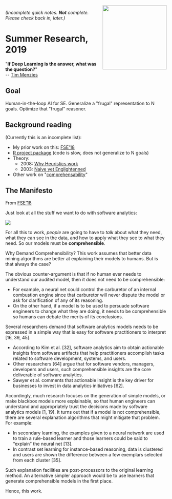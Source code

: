 <img align=right width=200 src="https://acmesabertooth.com/images/under.png">

_(Incomplete quick notes. **Not** complete. Please check back in, later.)_

# Summer Research, 2019

"**If Deep Learning is the answer, what was the question?**"     
-- [Tim Menzies](http://menzies.us)

## Goal

Human-in-the-loop AI for SE. Generalize a "frugal" representation to N goals. Optimize that "frugal" reasoner.

## Background reading 

(Currently this is an incomplete list):

- My prior work on this: [FSE'18](https://arxiv.org/pdf/1803.05067.pdf)
- [R project package](https://cran.r-project.org/web/packages/FFTrees/vignettes/guide.html) (code is slow, does not 
  generalize to N goals)
- Theory: 
    - 2008: [Why Heuristics work](https://pure.mpg.de/rest/items/item_2100099/component/file_2100098/content)
    - 2003: [Naive yet Englightenned](http://citeseerx.ist.psu.edu/viewdoc/download?doi=10.1.1.412.6594&rep=rep1&type=pdf)
- Other work on "[comprehensability](http://papers.nips.cc/paper/7062-a-unified-approach-to-interpreting-model-predictions)"


## The  Manifesto

From  [FSE'18](https://arxiv.org/pdf/1803.05067.pdf)

Just look at all the stuff we want to do with software analytics:

![](https://i.imgur.com/O5AVwGF.png?width=489)

For all this to work, _people_ are going to have to _talk_ about what they need,
what they can see in the data, and how to apply what they see to what they need.
So our models must be **comprehensible**.

Why Demand Comprehensibility? This work assumes that better data mining
algorithms are better at explaining their models to humans. But is that
always the case?

The obvious counter-argument is that if no human ever needs to understand
our audited model, then it does not need to be comprehensible:

- For
example, a neural net could control the carburetor of an internal
combustion engine since that carburetor will never dispute the model or
ask for clarification of any of its reasoning.
- On the other hand, if a model is to be used to persuade software engineers
to change what they are doing, it needs to be comprehensible so humans
can debate the merits of its conclusions.

Several researchers demand that
software analytics models needs to be expressed in a simple way that is
easy for software practitioners to interpret [16, 39, 45]. 

- According
to Kim et al. [32], software analytics aim to obtain actionable
insights from software artifacts that help practitioners accomplish
tasks related to software development, systems, and users.
-  Other
researchers [64] argue that for software vendors, managers, developers
and users, such comprehensible insights are the core deliverable of
software analytics. 
- Sawyer et al. comments that actionable insight is
the key driver for businesses to invest in data analytics initiatives
[62]. 

Accordingly, much research focuses on the generation of simple
models, or make blackbox models more explainable, so that human engineers
can understand and appropriately trust the decisions made by software
analytics models [1, 19].
It turns out that if a model is not comprehensible, there are several explanation algorithms
that might mitigate that problem. For example:

- In secondary learning, the examples given to a neural network are used to train a rule-based learner and those learners could be said to “explain” the neural net [13].
- In contrast set learning for instance-based reasoning, data is clustered and users are shown the difference between a few exemplars selected from each cluster [35].

Such explanation facilities are post-processors to the original learning method. An alternative simpler approach would be to use learners that generate comprehensible models in the first place.

Hence, this work.
